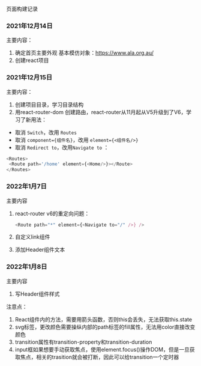 页面构建记录


### 2021年12月14日

主要内容：
1. 确定首页主要外观
  基本模仿对象：https://www.ala.org.au/
2. 创建react项目

### 2021年12月15日

主要内容：
1. 创建项目目录，学习目录结构
2. 用react-router-dom 创建路由，react-router从11月起从V5升级到了V6，学习了新用法：
  - 取消 `Switch`，改用 `Routes`
  - 取消 `component={组件名}`，改用 `element={<组件名/>}`
  - 取消 `Redirect to`，改用`Navigate to` ： 
   ```js
   <Routes>
    <Route path='/home' element={<Home/>}></Route>
   </Routes>
   ```

### 2022年1月7日

主要内容
1. react-router v6的重定向问题：
   ```js
   <Route path="*" element={<Navigate to="/" />} />
   ```

2. 自定义link组件
3. 添加Header组件文本

### 2022年1月8日

主要内容

1. 写Header组件样式

注意点：

1. React组件内的方法，需要用箭头函数，否则this会丢失，无法获取this.state
2. svg标签，更改颜色需要操纵内部的path标签的fill属性，无法用color直接改变颜色
3. transition属性有transition-property和transition-duration
4. input框如果想要手动获取焦点，使用element.focus()操作DOM，但是一旦获取焦点，相关的trasition就会被打断，因此可以给transition一个定时器